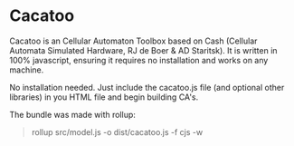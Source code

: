# Cacatoo
Cacatoo is an Cellular Automaton Toolbox based on Cash (Cellular Automata Simulated Hardware, RJ de Boer & AD Staritsk). It is written in 100% javascript, ensuring it requires no installation and works on any machine.

No installation needed. Just include the cacatoo.js file (and optional other libraries)
in you HTML file and begin building CA's. 

The bundle was made with rollup:
> rollup src/model.js -o dist/cacatoo.js -f cjs  -w

